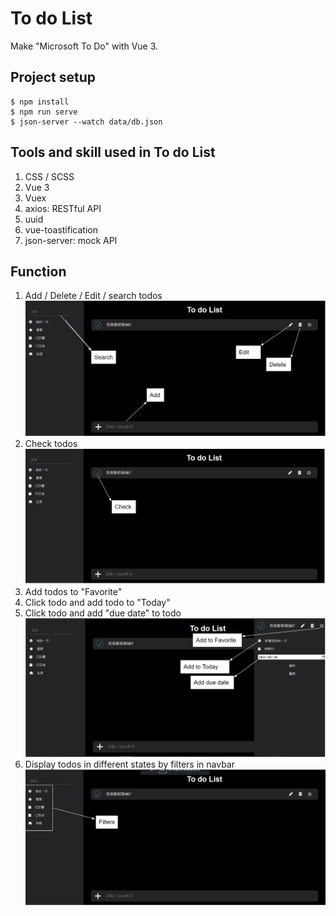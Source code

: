 # To do List

Make "Microsoft To Do" with Vue 3.

## Project setup

```
$ npm install
$ npm run serve
$ json-server --watch data/db.json
```

## Tools and skill used in To do List

1. CSS / SCSS
2. Vue 3
3. Vuex
4. axios: RESTful API
5. uuid
6. vue-toastification
7. json-server: mock API

## Function

1. Add / Delete / Edit / search todos
   ![image](./src/assets/img/function_1.png)
2. Check todos
   ![image](./src/assets/img/function_2.png)
3. Add todos to "Favorite"
4. Click todo and add todo to "Today"
5. Click todo and add "due date" to todo
   ![image](./src/assets/img/function_345.png)
6. Display todos in different states by filters in navbar
   ![image](./src/assets/img/function_6.png)
